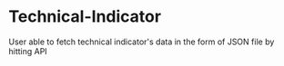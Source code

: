 # Technical-Indicator
User able to fetch technical indicator's data in the form of JSON file by hitting API
